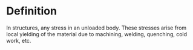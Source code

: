 # Definition

In structures, any stress in an unloaded body. These stresses arise from
local yielding of the material due to machining, welding, quenching,
cold work, etc.

